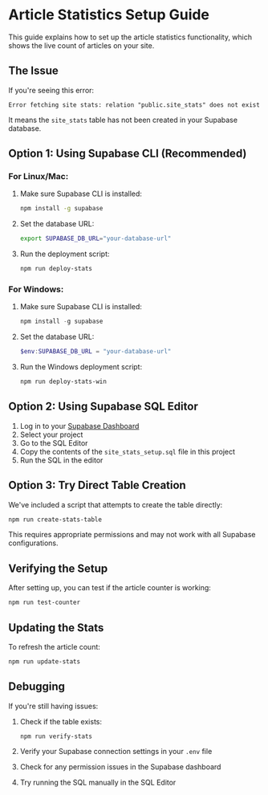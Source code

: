 # Article Statistics Setup Guide

This guide explains how to set up the article statistics functionality, which shows the live count of articles on your site.

## The Issue

If you're seeing this error:

```
Error fetching site stats: relation "public.site_stats" does not exist
```

It means the `site_stats` table has not been created in your Supabase database.

## Option 1: Using Supabase CLI (Recommended)

### For Linux/Mac:

1. Make sure Supabase CLI is installed:
   ```bash
   npm install -g supabase
   ```

2. Set the database URL:
   ```bash
   export SUPABASE_DB_URL="your-database-url"
   ```

3. Run the deployment script:
   ```bash
   npm run deploy-stats
   ```

### For Windows:

1. Make sure Supabase CLI is installed:
   ```powershell
   npm install -g supabase
   ```

2. Set the database URL:
   ```powershell
   $env:SUPABASE_DB_URL = "your-database-url"
   ```

3. Run the Windows deployment script:
   ```powershell
   npm run deploy-stats-win
   ```

## Option 2: Using Supabase SQL Editor

1. Log in to your [Supabase Dashboard](https://app.supabase.io)
2. Select your project
3. Go to the SQL Editor
4. Copy the contents of the `site_stats_setup.sql` file in this project
5. Run the SQL in the editor

## Option 3: Try Direct Table Creation

We've included a script that attempts to create the table directly:

```bash
npm run create-stats-table
```

This requires appropriate permissions and may not work with all Supabase configurations.

## Verifying the Setup

After setting up, you can test if the article counter is working:

```bash
npm run test-counter
```

## Updating the Stats

To refresh the article count:

```bash
npm run update-stats
```

## Debugging

If you're still having issues:

1. Check if the table exists:
   ```
   npm run verify-stats
   ```

2. Verify your Supabase connection settings in your `.env` file
   
3. Check for any permission issues in the Supabase dashboard

4. Try running the SQL manually in the SQL Editor
